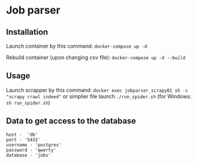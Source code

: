 # Job parser

## Installation

Launch container by this command: `docker-compose up -d`

Rebuild container (upon changing csv file): `docker-compose up -d --build`

## Usage

Launch scrapper by this command: `docker exec jobparser_scrapy01 sh -c "scrapy crawl indeed"` or simplier file launch `./run_spider.sh` (for Windows: `sh run_spider.sh`) 

## Data to get access to the database
```
host -  'db'
port - '5432'
username - 'postgres'
password - 'qwerty'
database - 'jobs'
```
